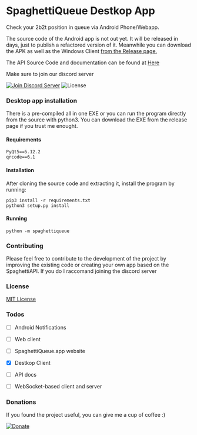 # SpaghettiQueue Destkop App
Check your 2b2t position in queue via Android Phone/Webapp.

The source code of the Android app is not out yet. It will be released in days, just to publish a refactored version of it. Meanwhile you can download the APK as well as the Windows Client [from the Release page.](https://github.com/giorgioshine/SpaghettiQueue/releases/tag/alpha)

The API Source Code and documentation can be found at [Here](http://github.com/giorgioshine/SpaghettiQueueAPI) 

Make sure to join our discord server

[![Join Discord Server](https://img.shields.io/badge/Join%20our-Discord-%237289da)](https://discord.gg/tAWtPUW) ![License](https://img.shields.io/github/license/giorgioshine/SpaghettiQueue) 
### Desktop app installation
There is a pre-compiled all in one EXE or you can run the program directly from the source with python3.
You can download the EXE from the release page if you trust me enought.

#### Requirements
```
PyQt5==5.12.2
qrcode==6.1
```
#### Installation
After cloning the source code and extracting it, install the program by running:
```
pip3 install -r requirements.txt
python3 setup.py install
```


#### Running
```
python -m spaghettiqueue
```

### Contributing
Please feel free to contribute to the development of the project by improving the existing code or creating your own app based on the SpaghettiAPI. If you do I raccomand joining the discord server


### License
[MIT License](http://github.com/giorgioshine/SpaghettiQueue/LICENSE)


### Todos
* [ ] Android Notifications 
* [ ] Web client
* [ ] SpaghettiQueue.app website
* [X] Destkop Client
* [ ] API docs
* [ ] WebSocket-based client and server


### Donations
If you found the project useful, you can give me a cup of coffee :) 

[![Donate](https://img.shields.io/badge/Donate-PayPal-blue.svg)](http://paypal.me/spaghettiqueue)
